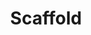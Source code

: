 ---
title: "Scaffold"
description: "Back in 2011 me and my friend Charlotte were building a lot of little websites in our spare time, and out of those a small framework was born. I've more recently updated it to use more modern packages and have since archived it due to lack of time; it was my playground for PHP best practices. "
link: "https://github.com/codin/scaffold"
---